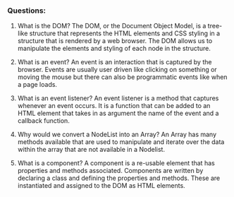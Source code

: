 ### Questions:

1. What is the DOM?
   The DOM, or the Document Object Model, is a tree-like structure that represents the HTML elements and CSS styling in a structure that is rendered by a web browser. The DOM allows us to manipulate the elements and styling of each node in the structure.

2. What is an event?
   An event is an interaction that is captured by the browser. Events are usually user driven like clicking on something or moving the mouse but there can also be programmatic events like when a page loads.

3. What is an event listener?
   An event listener is a method that captures whenever an event occurs. It is a function that can be added to an HTML element that takes in as argument the name of the event and a callback function.

4. Why would we convert a NodeList into an Array?
   An Array has many methods available that are used to manipulate and iterate over the data within the array that are not available in a Nodelist.

5. What is a component?
   A component is a re-usable element that has properties and methods associated. Components are written by declaring a class and defining the properties and methods. These are instantiated and assigned to the DOM as HTML elements.
